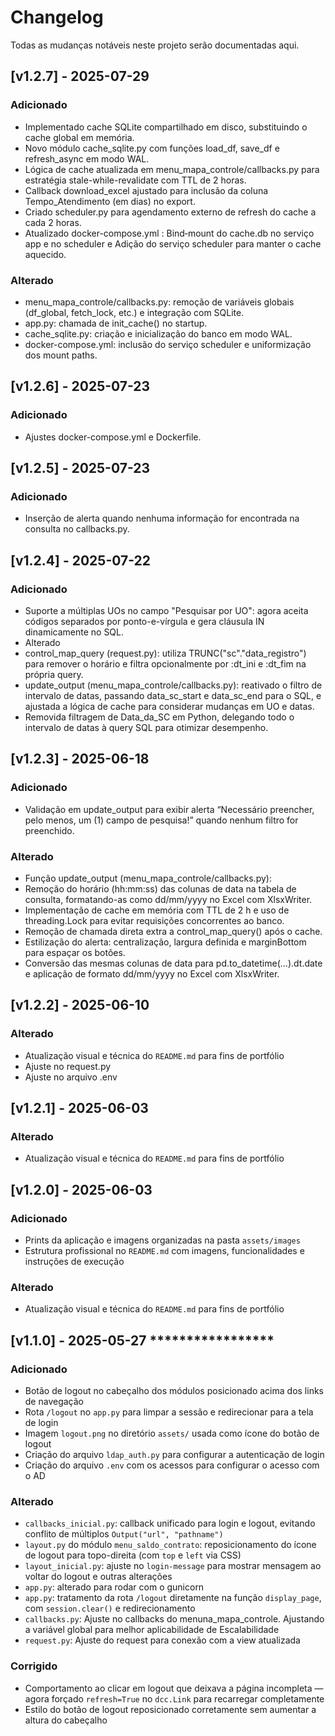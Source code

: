 # Changelog

Todas as mudanças notáveis neste projeto serão documentadas aqui.

## [v1.2.7] - 2025-07-29
### Adicionado
- Implementado cache SQLite compartilhado em disco, substituindo o cache global em memória.
- Novo módulo cache_sqlite.py com funções load_df, save_df e refresh_async em modo WAL.
- Lógica de cache atualizada em menu_mapa_controle/callbacks.py para estratégia stale-while-revalidate com TTL de 2 horas.
- Callback download_excel ajustado para inclusão da coluna Tempo_Atendimento (em dias) no export.
- Criado scheduler.py para agendamento externo de refresh do cache a cada 2 horas.
- Atualizado docker-compose.yml : Bind‑mount do cache.db no serviço app e no scheduler e Adição do serviço scheduler para manter o cache aquecido.

### Alterado
- menu_mapa_controle/callbacks.py: remoção de variáveis globais (df_global, fetch_lock, etc.) e integração com SQLite.
- app.py: chamada de init_cache() no startup.
- cache_sqlite.py: criação e inicialização do banco em modo WAL.
- docker-compose.yml: inclusão do serviço scheduler e uniformização dos mount paths.

## [v1.2.6] - 2025-07-23
### Adicionado
- Ajustes docker-compose.yml e Dockerfile.

## [v1.2.5] - 2025-07-23
### Adicionado
- Inserção de alerta quando nenhuma informação for encontrada na consulta no callbacks.py.

## [v1.2.4] - 2025-07-22
### Adicionado
- Suporte a múltiplas UOs no campo "Pesquisar por UO": agora aceita códigos separados por ponto-e-vírgula e gera cláusula IN dinamicamente no SQL.
- Alterado
- control_map_query (request.py): utiliza TRUNC("sc"."data_registro") para remover o horário e filtra opcionalmente por :dt_ini e :dt_fim na própria query.
- update_output (menu_mapa_controle/callbacks.py): reativado o filtro de intervalo de datas, passando data_sc_start e data_sc_end para o SQL, e ajustada a lógica de cache para considerar mudanças em UO e datas.
- Removida filtragem de Data_da_SC em Python, delegando todo o intervalo de datas à query SQL para otimizar desempenho.

## [v1.2.3] - 2025-06-18
### Adicionado
- Validação em update_output para exibir alerta “Necessário preencher, pelo menos, um (1) campo de pesquisa!” quando nenhum filtro for preenchido.

### Alterado
- Função update_output (menu_mapa_controle/callbacks.py):
- Remoção do horário (hh:mm:ss) das colunas de data na tabela de consulta, formatando-as como dd/mm/yyyy no Excel com XlsxWriter.
- Implementação de cache em memória com TTL de 2 h e uso de threading.Lock para evitar requisições concorrentes ao banco.
- Remoção de chamada direta extra a control_map_query() após o cache.
- Estilização do alerta: centralização, largura definida e marginBottom para espaçar os botões.
- Conversão das mesmas colunas de data para pd.to_datetime(...).dt.date e aplicação de formato dd/mm/yyyy no Excel com XlsxWriter.

## [v1.2.2] - 2025-06-10

### Alterado
- Atualização visual e técnica do `README.md` para fins de portfólio
- Ajuste no request.py
- Ajuste no arquivo .env

## [v1.2.1] - 2025-06-03

### Alterado
- Atualização visual e técnica do `README.md` para fins de portfólio

## [v1.2.0] - 2025-06-03

### Adicionado
- Prints da aplicação e imagens organizadas na pasta `assets/images`
- Estrutura profissional no `README.md` com imagens, funcionalidades e instruções de execução

### Alterado
- Atualização visual e técnica do `README.md` para fins de portfólio


## [v1.1.0] - 2025-05-27 *****************

### Adicionado
- Botão de logout no cabeçalho dos módulos posicionado acima dos links de navegação
- Rota `/logout` no `app.py` para limpar a sessão e redirecionar para a tela de login
- Imagem `logout.png` no diretório `assets/` usada como ícone do botão de logout
- Criação do arquivo `ldap_auth.py` para configurar a autenticação de login
- Criação do arquivo `.env` com os acessos para configurar o acesso com o AD

### Alterado
- `callbacks_inicial.py`: callback unificado para login e logout, evitando conflito de múltiplos `Output("url", "pathname")`
- `layout.py` do módulo `menu_saldo_contrato`: reposicionamento do ícone de logout para topo-direita (com `top` e `left` via CSS)
- `layout_inicial.py`: ajuste no `login-message` para mostrar mensagem ao voltar do logout e outras alterações
- `app.py`: alterado para rodar com o gunicorn
- `app.py`: tratamento da rota `/logout` diretamente na função `display_page`, com `session.clear()` e redirecionamento
- `callbacks.py`: Ajuste no callbacks do menuna_mapa_controle. Ajustando a variável global para melhor aplicabilidade de Escalabilidade
- `request.py`: Ajuste do request para conexão com a view atualizada

### Corrigido
- Comportamento ao clicar em logout que deixava a página incompleta — agora forçado `refresh=True` no `dcc.Link` para recarregar completamente
- Estilo do botão de logout reposicionado corretamente sem aumentar a altura do cabeçalho
